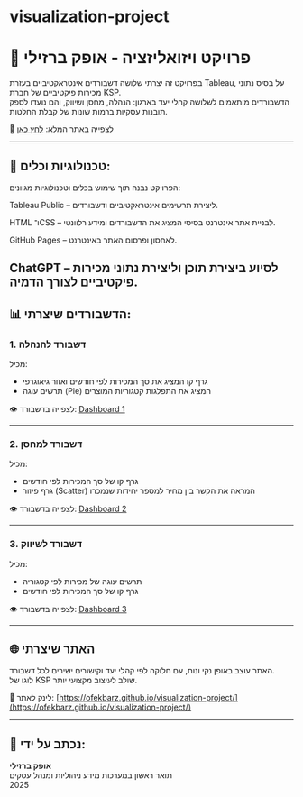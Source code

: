 # visualization-project
# 🧠 פרויקט ויזואליזציה - אופק ברזילי

בפרויקט זה יצרתי שלושה דשבורדים אינטראקטיביים בעזרת Tableau, על בסיס נתוני מכירות פיקטיביים של חברת KSP.  
הדשבורדים מותאמים לשלושה קהלי יעד בארגון: הנהלה, מחסן ושיווק, והם נועדו לספק תובנות עסקיות ברמות שונות של קבלת החלטות.

🔗 לצפייה באתר המלא: [לחץ כאן](https://ofekbarz.github.io/visualization-project/)

---

## 🧩 טכנולוגיות וכלים:
הפרויקט נבנה תוך שימוש בכלים וטכנולוגיות מגוונים:

Tableau Public – ליצירת תרשימים אינטראקטיביים ודשבורדים.

HTML ו־CSS – לבניית אתר אינטרנט בסיסי המציג את הדשבורדים ומידע רלוונטי.

GitHub Pages – לאחסון ופרסום האתר באינטרנט.

ChatGPT – לסיוע ביצירת תוכן וליצירת נתוני מכירות פיקטיביים לצורך הדמיה.
---

## 📊 הדשבורדים שיצרתי:

### 1. דשבורד להנהלה
מכיל:
- גרף קו המציג את סך המכירות לפי חודשים ואזור גיאוגרפי
- תרשים עוגה (Pie) המציג את התפלגות קטגוריות המוצרים

👁️ לצפייה בדשבורד: [Dashboard 1](https://public.tableau.com/app/profile/ofek.barzilay/viz/1_17530319144630/Dashboard1?publish=yes)

---

### 2. דשבורד למחסן
מכיל:
- גרף קו של סך המכירות לפי חודשים
- גרף פיזור (Scatter) המראה את הקשר בין מחיר למספר יחידות שנמכרו

👁️ לצפייה בדשבורד: [Dashboard 2](https://public.tableau.com/app/profile/ofek.barzilay/viz/2_17530391371390/Dashboard2?publish=yes)

---

### 3. דשבורד לשיווק
מכיל:
- תרשים עוגה של מכירות לפי קטגוריה
- גרף קו של סך המכירות לפי חודשים

👁️ לצפייה בדשבורד: [Dashboard 3](https://public.tableau.com/app/profile/ofek.barzilay/viz/3_17530331893730/Dashboard3?publish=yes)

---

## 🌐 האתר שיצרתי

האתר עוצב באופן נקי ונוח, עם חלוקה לפי קהלי יעד וקישורים ישירים לכל דשבורד.  
לוגו של KSP שולב לעיצוב מקצועי יותר.

📎 לינק לאתר: [https://ofekbarz.github.io/visualization-project/](https://ofekbarz.github.io/visualization-project/)

---

## 👤 נכתב על ידי:
**אופק ברזילי**  
תואר ראשון במערכות מידע ניהוליות ומנהל עסקים  
2025
